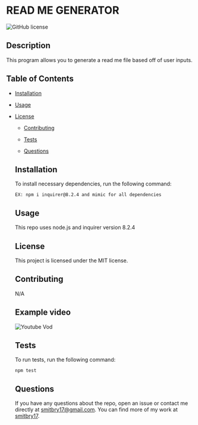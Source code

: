 # READ ME GENERATOR

![GitHub license](https://img.shields.io/badge/license-MIT-blue.svg)

## Description

This program allows you to generate a read me file based off of user inputs.

## Table of Contents

- [Installation](#installation)

- [Usage](#usage)

- [License](#license)

  - [Contributing](#contributing)

  - [Tests](#tests)

  - [Questions](#questions)

  ## Installation

  To install necessary dependencies, run the following command:

  ```
  EX: npm i inquirer@8.2.4 and mimic for all dependencies
  ```

  ## Usage

  This repo uses node.js and inquirer version 8.2.4

  ## License

  This project is licensed under the MIT license.

  ## Contributing

  N/A

  ## Example video

  ![Youtube Vod](https://youtu.be/2mJWJY67Iw4)

  ## Tests

  To run tests, run the following command:

  ```
  npm test
  ```

  ## Questions

  If you have any questions about the repo, open an issue or contact me directly at smitbry17@gmail.com. You can find more of my work at [smitbry17](https://github.com/smitbry17/).
